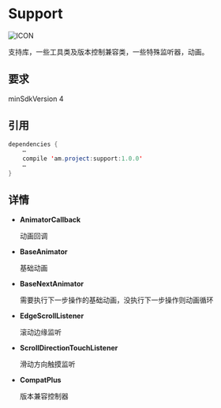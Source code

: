 # Support
![ICON](https://github.com/AlexMofer/ProjectX/blob/master/support/icon.png)

支持库，一些工具类及版本控制兼容类，一些特殊监听器，动画。
## 要求
minSdkVersion 4
## 引用
```java
dependencies {
    ⋯
    compile 'am.project:support:1.0.0'
    ⋯
}
```
## 详情
- **AnimatorCallback**

    动画回调
- **BaseAnimator**

    基础动画
- **BaseNextAnimator**

    需要执行下一步操作的基础动画，没执行下一步操作则动画循环
- **EdgeScrollListener**

    滚动边缘监听
- **ScrollDirectionTouchListener**

    滑动方向触摸监听
- **CompatPlus**

    版本兼容控制器